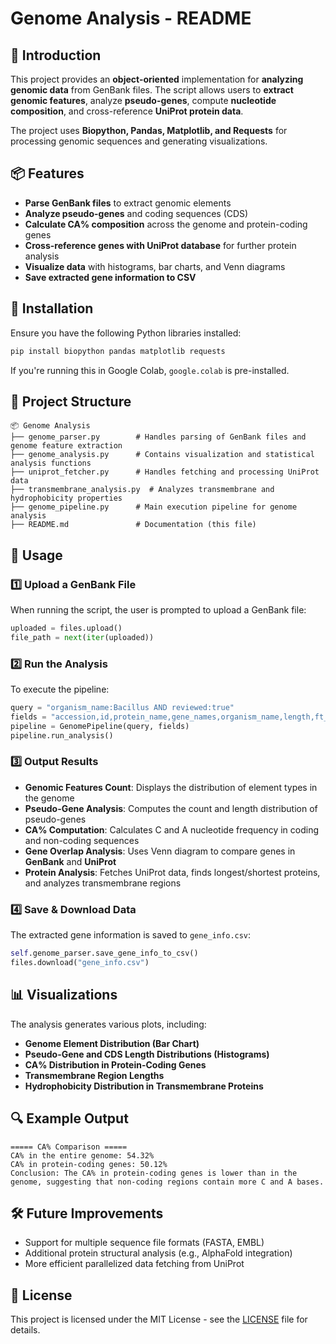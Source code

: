 # Genome Analysis - README

## 📌 Introduction
This project provides an **object-oriented** implementation for **analyzing genomic data** from GenBank files. The script allows users to **extract genomic features**, analyze **pseudo-genes**, compute **nucleotide composition**, and cross-reference **UniProt protein data**.

The project uses **Biopython, Pandas, Matplotlib, and Requests** for processing genomic sequences and generating visualizations.

## 📦 Features
- **Parse GenBank files** to extract genomic elements
- **Analyze pseudo-genes** and coding sequences (CDS)
- **Calculate CA% composition** across the genome and protein-coding genes
- **Cross-reference genes with UniProt database** for further protein analysis
- **Visualize data** with histograms, bar charts, and Venn diagrams
- **Save extracted gene information to CSV**

## 🚀 Installation
Ensure you have the following Python libraries installed:
```bash
pip install biopython pandas matplotlib requests
```
If you're running this in Google Colab, `google.colab` is pre-installed.

## 📂 Project Structure
```
📦 Genome Analysis
├── genome_parser.py        # Handles parsing of GenBank files and genome feature extraction
├── genome_analysis.py      # Contains visualization and statistical analysis functions
├── uniprot_fetcher.py      # Handles fetching and processing UniProt data
├── transmembrane_analysis.py  # Analyzes transmembrane and hydrophobicity properties
├── genome_pipeline.py      # Main execution pipeline for genome analysis
├── README.md               # Documentation (this file)
```

## 🔧 Usage
### **1️⃣ Upload a GenBank File**
When running the script, the user is prompted to upload a GenBank file:
```python
uploaded = files.upload()
file_path = next(iter(uploaded))
```

### **2️⃣ Run the Analysis**
To execute the pipeline:
```python
query = "organism_name:Bacillus AND reviewed:true"
fields = "accession,id,protein_name,gene_names,organism_name,length,ft_transmem,gene_primary,organism_id,sequence"
pipeline = GenomePipeline(query, fields)
pipeline.run_analysis()
```

### **3️⃣ Output Results**
- **Genomic Features Count**: Displays the distribution of element types in the genome
- **Pseudo-Gene Analysis**: Computes the count and length distribution of pseudo-genes
- **CA% Computation**: Calculates C and A nucleotide frequency in coding and non-coding sequences
- **Gene Overlap Analysis**: Uses Venn diagram to compare genes in **GenBank** and **UniProt**
- **Protein Analysis**: Fetches UniProt data, finds longest/shortest proteins, and analyzes transmembrane regions

### **4️⃣ Save & Download Data**
The extracted gene information is saved to `gene_info.csv`:
```python
self.genome_parser.save_gene_info_to_csv()
files.download("gene_info.csv")
```

## 📊 Visualizations
The analysis generates various plots, including:
- **Genome Element Distribution (Bar Chart)**
- **Pseudo-Gene and CDS Length Distributions (Histograms)**
- **CA% Distribution in Protein-Coding Genes**
- **Transmembrane Region Lengths**
- **Hydrophobicity Distribution in Transmembrane Proteins**

## 🔍 Example Output
```
===== CA% Comparison =====
CA% in the entire genome: 54.32%
CA% in protein-coding genes: 50.12%
Conclusion: The CA% in protein-coding genes is lower than in the genome, suggesting that non-coding regions contain more C and A bases.
```

## 🛠 Future Improvements
- Support for multiple sequence file formats (FASTA, EMBL)
- Additional protein structural analysis (e.g., AlphaFold integration)
- More efficient parallelized data fetching from UniProt

## 📝 License
This project is licensed under the MIT License - see the [LICENSE](LICENSE) file for details.
